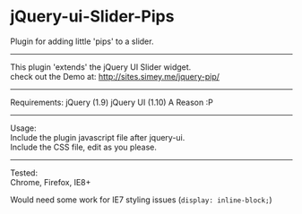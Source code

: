 jQuery-ui-Slider-Pips
=====================
  
Plugin for adding little 'pips' to a slider.    
  
  
-------------------------------------
  
  
This plugin 'extends' the jQuery UI Slider widget.    
check out the Demo at: http://sites.simey.me/jquery-pip/    
  
  
------------------------------------  
  
  
Requirements:
jQuery (1.9)
jQuery UI (1.10)
A Reason :P
  
  
------------------------------------  
  
  
Usage:   
Include the plugin javascript file after jquery-ui.   
Include the CSS file, edit as you please.  
  
  
------------------------------------

Tested:   
Chrome, Firefox, IE8+  
  
   
Would need some work for IE7 styling issues (`display: inline-block;`)





